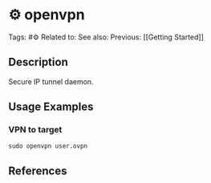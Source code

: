 # ⚙️ openvpn
Tags: #⚙️
Related to:
See also:
Previous: [[Getting Started]]

## Description

Secure IP tunnel daemon.

## Usage Examples

### VPN to target

	sudo openvpn user.ovpn


## References